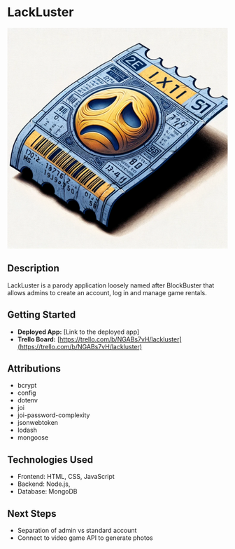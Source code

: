 # LackLuster

![Project Logo](images/lackluster.jpeg)

## Description
LackLuster is a parody application loosely named after BlockBuster that allows admins to create an account, log in and manage game rentals.

## Getting Started
- **Deployed App:** [Link to the deployed app]
- **Trello Board:** [https://trello.com/b/NGABs7vH/lackluster](https://trello.com/b/NGABs7vH/lackluster)

## Attributions
- bcrypt
- config
- dotenv
- joi
- joi-password-complexity
- jsonwebtoken
- lodash
- mongoose

## Technologies Used
- Frontend: HTML, CSS, JavaScript
- Backend: Node.js, 
- Database: MongoDB


## Next Steps
- Separation of admin vs standard account
- Connect to video game API to generate photos
